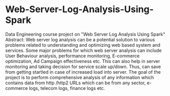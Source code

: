 # Web-Server-Log-Analysis-Using-Spark
Data Engineering course project on "Web Server Log Analysis Using Spark"
Abstract:
Web server log analysis can be a potential solution to various problems related to understanding and optimizing web based system and services. Some major problems for which web server analysis can include User Behaviour analysis, performance monitoring, E-commerce optimization, Ad Campaign effectiveness etc. This can also help in server monitoring and taking decision for service scale up/down. Thus, can save from getting startled in case of increased load into server. The goal of the project is to perform comprehensive analysis of any information which contains data from http /http2 URLs which can be from any sector, e-commerce logs, telecom logs, finance logs etc.
